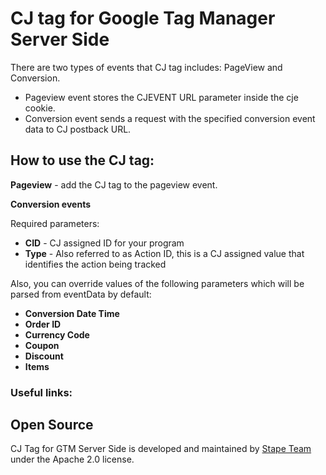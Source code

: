 # CJ tag for Google Tag Manager Server Side

There are two types of events that CJ tag includes: PageView and Conversion.

- Pageview event stores the CJEVENT URL parameter inside the cje cookie.
- Conversion event sends a request with the specified conversion event data to CJ postback URL.

## How to use the CJ tag:

**Pageview** - add the CJ tag to the pageview event.

**Conversion events** 

Required parameters:
- **CID** - CJ assigned ID for your program
- **Type** - Also referred to as Action ID, this is a CJ assigned value that identifies the action being tracked

Also, you can override values of the following parameters which will be parsed from eventData by default:
- **Conversion Date Time**
- **Order ID**
- **Currency Code**
- **Coupon**
- **Discount**
- **Items**


### Useful links:


## Open Source

CJ Tag for GTM Server Side is developed and maintained by [Stape Team](https://stape.io/) under the Apache 2.0 license.
